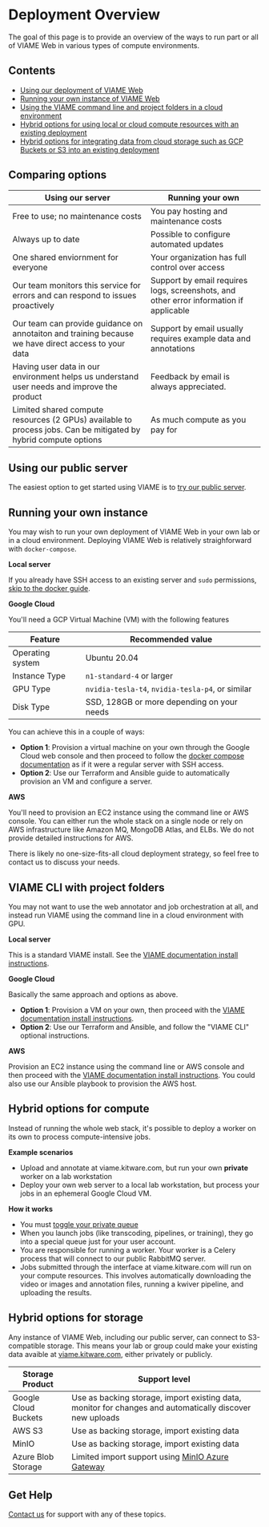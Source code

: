 # Deployment Overview

The goal of this page is to provide an overview of the ways to run part or all of VIAME Web in various types of compute environments.

## Contents

* [Using our deployment of VIAME Web](#using-our-public-server)
* [Running your own instance of VIAME Web](#running-your-own-instance)
* [Using the VIAME command line and project folders in a cloud environment](#viame-cli-with-project-folders)
* [Hybrid options for using local or cloud compute resources with an existing deployment](#hybrid-options-for-compute)
* [Hybrid options for integrating data from cloud storage such as GCP Buckets or S3 into an existing deployment](#hybrid-options-for-storage)

## Comparing options

| Using our server | Running your own |
|----------|-----------|
Free to use; no maintenance costs | You pay hosting and maintenance costs |
Always up to date | Possible to configure automated updates |
One shared enviornment for everyone | Your organization has full control over access |
Our team monitors this service for errors and can respond to issues proactively | Support by email requires logs, screenshots, and other error information if applicable
Our team can provide guidance on annotaiton and training because we have direct access to your data | Support by email usually requires example data and annotations
Having user data in our environment helps us understand user needs and improve the product | Feedback by email is always appreciated.
Limited shared compute resources (2 GPUs) available to process jobs. Can be mitigated by hybrid compute options | As much compute as you pay for

## Using our public server

The easiest option to get started using VIAME is to [try our public server](Web-Version.md).

## Running your own instance

You may wish to run your own deployment of VIAME Web in your own lab or in a cloud environment.  Deploying VIAME Web is relatively straighforward with `docker-compose`.

**Local server**

If you already have SSH access to an existing server and `sudo` permissions, [skip to the docker guide](Deployment-Docker-Compose.md).

**Google Cloud**

You'll need a GCP Virtual Machine (VM) with the following features

| Feature | Recommended value |
|---------|-------------------|
| Operating system | Ubuntu 20.04 |
| Instance Type | `n1-standard-4` or larger |
| GPU Type | `nvidia-tesla-t4`, `nvidia-tesla-p4`, or similar |
| Disk Type | SSD, 128GB or more depending on your needs |

You can achieve this in a couple of ways:

* **Option 1**: Provision a virtual machine on your own through the Google Cloud web console and then proceed to follow the [docker compose documentation](Deployment-Docker-Compose.md) as if it were a regular server with SSH access.
* **Option 2**: Use our Terraform and Ansible guide to automatically provision an VM and configure a server.

**AWS**

You'll need to provision an EC2 instance using the command line or AWS console.  You can either run the whole stack on a single node or rely on AWS infrastructure like Amazon MQ, MongoDB Atlas, and ELBs.  We do not provide detailed instructions for AWS.

There is likely no one-size-fits-all cloud deployment strategy, so feel free to contact us to discuss your needs.

## VIAME CLI with project folders

You may not want to use the web annotator and job orchestration at all, and instead run VIAME using the command line in a cloud environment with GPU.

**Local server**

This is a standard VIAME install.  See the [VIAME documentation install instructions](https://github.com/VIAME/VIAME).

**Google Cloud**

Basically the same approach and options as above.

* **Option 1**: Provision a VM on your own, then proceed with the [VIAME documentation install instructions](https://github.com/VIAME/VIAME).
* **Option 2**: Use our Terraform and Ansible, and follow the "VIAME CLI" optional instructions.

**AWS**

Provision an EC2 instance using the command line or AWS console and then proceed with the [VIAME documentation install instructions](https://github.com/VIAME/VIAME). You could also use our Ansible playbook to provision the AWS host.

## Hybrid options for compute

Instead of running the whole web stack, it's possible to deploy a worker on its own to process compute-intensive jobs.

**Example scenarios**

* Upload and annotate at viame.kitware.com, but run your own **private** worker on a lab workstation
* Deploy your own web server to a local lab workstation, but process your jobs in an ephemeral Google Cloud VM.

**How it works**

* You must [toggle your private queue](https://viame.kitware.com/#jobs)
* When you launch jobs (like transcoding, pipelines, or training), they go into a special queue just for your user account.
* You are responsible for running a worker.  Your worker is a Celery process that will connect to our public RabbitMQ server.
* Jobs submitted through the interface at viame.kitware.com will run on your compute resources.  This involves automatically downloading the video or images and annotation files, running a kwiver pipeline, and uploading the results.

## Hybrid options for storage

Any instance of VIAME Web, including our public server, can connect to S3-compatible storage.  This means your lab or group could make your existing data avaible at [viame.kitware.com](https://viame.kitware.com), either privately or publicly.

| Storage Product | Support level |
|-----------------|---------------|
Google Cloud Buckets | Use as backing storage, import existing data, monitor for changes and automatically discover new uploads
AWS S3 | Use as backing storage, import existing data
MinIO | Use as backing storage, import existing data
Azure Blob Storage | Limited import support using [MinIO Azure Gateway](https://docs.min.io/docs/minio-gateway-for-azure.html)

## Get Help

[Contact us](https://kitware.github.io/dive/#get-help) for support with any of these topics.
